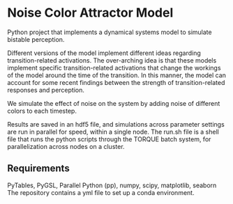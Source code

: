 # Noise Color Attractor Model

Python project that implements a dynamical systems model to simulate bistable perception.

Different versions of the model implement different ideas regarding transition-related activations. The over-arching idea is that these models implement specific transition-related activations that change the workings of the model around the time of the transition. In this manner, the model can account for some recent findings between the strength of transition-related responses and perception.  

We simulate the effect of noise on the system by adding noise of different colors to each timestep.
 
Results are saved in an hdf5 file, and simulations across parameter settings are run in parallel for speed, within a single node. The run.sh file is a shell file that runs the python scripts through the TORQUE batch system, for parallelization across nodes on a cluster.

## Requirements
PyTables, PyGSL, Parallel Python (pp), numpy, scipy, matplotlib, seaborn
The repository contains a yml file to set up a conda environment.
